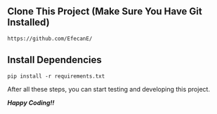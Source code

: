 ## Clone This Project (Make Sure You Have Git Installed)

```
https://github.com/EfecanE/
```

## Install Dependencies

```
pip install -r requirements.txt 
```

After all these steps, you can start testing and developing this project.

***Happy Coding!!***

